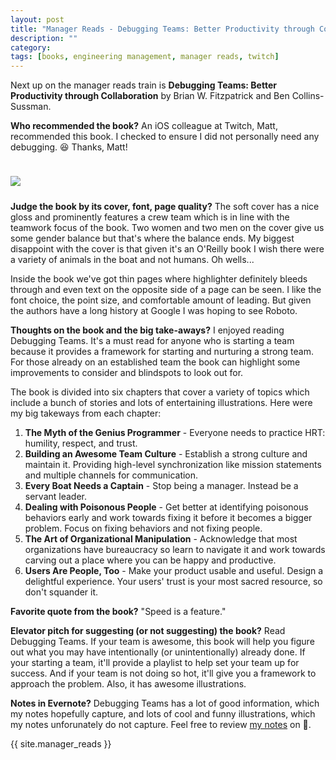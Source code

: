 ```yaml
---
layout: post
title: "Manager Reads - Debugging Teams: Better Productivity through Collaboration"
description: ""
category: 
tags: [books, engineering management, manager reads, twitch]
---
```


Next up on the manager reads train is **Debugging Teams: Better Productivity through Collaboration** by Brian W. Fitzpatrick and Ben Collins-Sussman.

**Who recommended the book?** An iOS colleague at Twitch, Matt, recommended this book. I checked to ensure I did not personally need any debugging. 😆 Thanks, Matt!

<div>
	<img class="rounded-corners" style="max-width: 340px; border: 1px; margin-top: 24px;" src="{{ site.images2018 }}/06-02/dt.jpg"/>
	<p class="caption-text" style="line-height: 1.5em; margin-bottom: 24px;"><strong></strong></p>
</div>

**Judge the book by its cover, font, page quality?** The soft cover has a nice gloss and prominently features a crew team which is in line with the teamwork focus of the book. Two women and two men on the cover give us some gender balance but that's where the balance ends. My biggest disappoint with the cover is that given it's an O'Reilly book I wish there were a variety of animals in the boat and not humans. Oh wells...

Inside the book we've got thin pages where highlighter definitely bleeds through and even text on the opposite side of a page can be seen. I like the font choice, the point size, and comfortable amount of leading. But given the authors have a long history at Google I was hoping to see Roboto. 

**Thoughts on the book and the big take-aways?** I enjoyed reading Debugging Teams. It's a must read for anyone who is starting a team because it provides a framework for starting and nurturing a strong team. For those already on an established team the book can highlight some improvements to consider and blindspots to look out for.

The book is divided into six chapters that cover a variety of topics which include a bunch of stories and lots of entertaining illustrations. Here were my big takeways from each chapter:

1. **The Myth of the Genius Programmer** - Everyone needs to practice HRT: humility, respect, and trust.
1. **Building an Awesome Team Culture** - Establish a strong culture and maintain it. Providing high-level synchronization like mission statements and multiple channels for communication.
1. **Every Boat Needs a Captain** - Stop being a manager. Instead be a servant leader.
1. **Dealing with Poisonous People** - Get better at identifying poisonous behaviors early and work towards fixing it before it becomes a bigger problem. Focus on fixing behaviors and not fixing people.
1. **The Art of Organizational Manipulation** - Acknowledge that most organizations have bureaucracy so learn to navigate it and work towards carving out a place where you can be happy and productive.
1. **Users Are People, Too** - Make your product usable and useful. Design a delightful experience. Your users' trust is your most sacred resource, so don't squander it.

**Favorite quote from the book?** "Speed is a feature."

**Elevator pitch for suggesting (or not suggesting) the book?** Read Debugging Teams. If your team is awesome, this book will help you figure out what you may have intentionally (or unintentionally) already done. If your starting a team, it'll provide a playlist to help set your team up for success. And if your team is not doing so hot, it'll give you a framework to approach the problem. Also, it has awesome illustrations.

**Notes in Evernote?** Debugging Teams has a lot of good information, which my notes hopefully capture, and lots of cool and funny illustrations, which my notes unforunately do not capture. Feel free to review [my notes][1] on 🐘.

{{ site.manager_reads }}

[1]: https://www.evernote.com/l/AOSEgk-4S0VB5ZXX2pZGgvR_U2JzcVjlRCc
